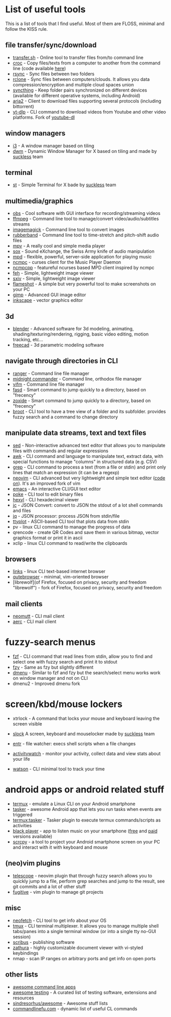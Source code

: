 # List of useful tools

This is a list of tools that I find useful. Most of them are FLOSS, minimal and follow the KISS rule.

## file transfer/sync/download
- [transfer.sh](https://transfer.sh "transfer.sh") - Online tool to transfer files from/to command line
- [croc](https://schollz.com/blog/croc6/ "croc") - Copy files/texts from a computer to another from the command line (code available [here](https://github.com/schollz/croc "croc source code on github"))
- [rsync](https://rsync.samba.org/ "rsync") - Sync files between two folders
- [rclone](https://github.com/rclone/rclone "rclone") - Sync files between computers/clouds. It allows you data compression/encryption and multiple cloud spaces union
- [syncthing](https://syncthing.net/ "syncthing") - Keep folder pairs synchronized on different devices (available for different operative systems, including Android)
- [aria2](https://github.com/aria2/aria2 "aria2") - Client to download files supporting several protocols (including bittorrent)
- [yt-dlp](https://github.com/yt-dlp/yt-dlp "yt-dlp") - CLI command to download videos from Youtube and other video platforms. Fork of [youtube-dl](https://github.com/ytdl-org/youtube-dl "youtube-dl")

## window managers
- [i3](https://github.com/i3/i3 "i3") - A window manager based on tiling
- [dwm](https://dwm.suckless.org/ "dwm") - Dynamic Window Manager for X based on tiling and made by [suckless](https://suckless.org/ "suckless") team

## terminal
- [st](https://st.suckless.org/ "st") - Simple Terminal for X bade by [suckless](https://suckless.org/ "suckless") team

## multimedia/graphics
- [obs](https://obsproject.com/ "obs") - Cool software with GUI interface for recording/streaming videos
- [ffmpeg](https://ffmpeg.org/ "ffmpeg") - Command line tool to manage/convert video/audio/subtitles streams
- [imagemagick](https://imagemagick.org/ "imagemagick") - Command line tool to convert images
- [rubberband](https://breakfastquay.com/rubberband/ "rubberband") - Command line tool to time-stretch and pitch-shift audio files
- [mpv](https://mpv.io/ "mpv") - A really cool and simple media player
- [sox](https://github.com/chirlu/sox "Sound eXchange") - Sound eXchange, the Swiss Army knife of audio manipulation
- [mpd](https://www.musicpd.org/ "Music Player Daemon") - flexible, powerful, server-side application for playing music
- [ncmpc](https://github.com/MusicPlayerDaemon/ncmpc "ncmpc") - curses client for the Music Player Daemon
- [ncmpcpp](https://github.com/ncmpcpp/ncmpcpp "ncmpcpp") - featureful ncurses based MPD client inspired by ncmpc
- [feh](https://github.com/derf/feh "feh") - Simple, lightweight image viewer
- [sxiv](https://github.com/xyb3rt/sxiv "sxiv") - Simple, lightweight image viewer
- [flameshot](https://github.com/flameshot-org/flameshot "flameshot") - A simple but very powerful tool to make screenshots on your PC
- [gimp](https://www.gimp.org/ "GNU Image Manipulation Program") - Advanced GUI image editor
- [inkscape](https://inkscape.org/ "Inkscape") - vector graphics editor

## 3d
- [blender](https://blender.org "Blender") - Advanced software for 3d modeling, animating, shading/texturing/rendering, rigging, basic video editing, motion tracking, etc...
- [freecad](https://www.freecad.org/ "FreeCAD") - 3d parametric modeling software

## navigate through directories in CLI
- [ranger](https://ranger.github.io/ "ranger") - Command line file manager
- [midnight commander](https://midnight-commander.org/ "midnight commander") - Command line, orthodox file manager
- [vifm](https://github.com/vifm/vifm "vifm") - Command line file manager
- [fasd](https://github.com/clvv/fasd "fasd") - Smart command to jump quickly to a directory, based on "frecency"
- [zoxide](https://github.com/ajeetdsouza/zoxide "zoxide") - Smart command to jump quickly to a directory, based on "frecency"
- [broot](https://github.com/Canop/broot "broot") - CLI tool to have a tree view of a folder and its subfolder. provides fuzzy search and a command to change directory

## manipulate data streams, text and text files
- [sed](https://www.gnu.org/software/sed/ "sed") - Non-interactive advanced text editor that allows you to manipulate files with commands and regular expressions
- [awk](http://awklang.org/ "awk") - CLI command and language to manipulate text, extract data, with special functions to manage "columns" in structured data (e.g. CSV)
- [grep](https://www.gnu.org/software/grep/ "grep") - CLI command to process a text (from a file or stdin) and print only lines that match an expression (it can be a regexp)
- [neovim](https://neovim.io/ "neovim") - CLI advanced but very lightweight and simple text editor ([code on](https://github.com/neovim/neovim "neovim on github")). It's an improved fork of vim
- [emacs](https://www.gnu.org/software/emacs/ "emacs") - An interactive CLI/GUI text editor
- [poke](https://www.gnu.org/software/poke/ "GNU Poke") - CLI tool to edit binary files
- [hexyl](https://github.com/sharkdp/hexyl "hexyl") - CLI hexadecimal viewer
- [jc](https://github.com/kellyjonbrazil/jc "jc") - JSON Convert: convert to JSON the stdout of a lot shell commands and files
- [jq](https://github.com/stedolan/jq "jq") - JSON processor: process JSON from stdin/file
- [ttyplot](https://github.com/tenox7/ttyplot "ttyplot") - ASCII-based CLI tool that plots data from stdin
- pv - linux CLI command to manage the progress of data
- qrencode - create QR Codes and save them in various bitmap, vector graphics format or print it in ascii
- xclip - linux CLI command to read/write the clipboards

## browsers
- [links](http://links.twibright.com/ "links") - linux CLI text-based internet browser
- [qutebrowser](https://qutebrowser.org/ "qutebrowser") - minimal, vim-oriented browser
- [librewolf](of Firefox, focused on privacy, security and freedom "librewolf") - fork of Firefox, focused on privacy, security and freedom

## mail clients
- [neomutt](https://github.com/neomutt/neomutt "neomutt") - CLI mail client
- [aerc](https://aerc-mail.org/ "aerc") - CLI mail client

# fuzzy-search menus
- [fzf](https://github.com/junegunn/fzf "fzf") - CLI command that read lines from stdin, allow you to find and select one with fuzzy search and print it to stdout
- [fzy](https://github.com/jhawthorn/fzy "fzy") - Same as fzy but slightly different
- [dmenu](https://wiki.archlinux.org/title/Dmenu "dmenu") - Similar to fzf and fzy but the search/select menu works work on window manager and not on CLI
- dmenu2 - Improved dmenu fork

# screen/kbd/mouse lockers
- xtrlock - A command that locks your mouse and keyboard leaving the screen visible
- [slock](https://tools.suckless.org/slock/ "slock") A screen, keyboard and mouselocker made by [suckless](https://suckless.org/ "suckless") team

- [entr](https://github.com/eradman/entr "entr") - file watcher: execs shell scripts when a file changes
- [activitywatch](https://github.com/ActivityWatch/activitywatch "activitywatch") - monitor your activity, collect data and view stats about your life
- [watson](https://github.com/TailorDev/Watson "watson") - CLI minimal tool to track your time

# android apps or android related stuff
- [termux](https://github.com/termux/termux-app "termux") - emulate a Linux CLI on your Android smartphone
- [tasker](https://tasker.joaoapps.com/ "Tasker") - awesome Android app that lets you run tasks when events are triggered
- [termux:tasker](https://github.com/termux/termux-tasker "Termux:Tasker") - Tasker plugin to execute termux commands/scripts as activities
- [black player](https://play.google.com/store/apps/details?id=com.musicplayer.blackplayerfree "Black Player Free") - app to listen music on your smartphone ([free](https://play.google.com/store/apps/details?id=com.musicplayer.blackplayerfree "Black Player Free") and [paid](https://play.google.com/store/apps/details?id=com.kodarkooperativet.blackplayerex "Black Player EX") versions available)
- [scrcpy](https://github.com/Genymobile/scrcpy "Screen Copy") - a tool to project your Android smartphone screen on your PC  and interact with it with keyboard and mouse

## (neo)vim plugins
- [telescope](https://github.com/nvim-telescope/telescope.nvim "neovim telescope") - neovim plugin that through fuzzy search allows you to quickly jump to a file, perform grep searches and jump to the result, see git commits and a lot of other stuff
- [fugitive](https://github.com/tpope/vim-fugitive) - vim plugin to manage git projects

## misc
- [neofetch](https://github.com/dylanaraps/neofetch "neofetch") - CLI tool to get info about your OS
- [tmux](https://github.com/tmux/tmux "tmux") - CLI terminal multiplexer. It allows you to manage multiple shell tabs/panes into a single terminal window (or into a single tty no-GUI session)
- [scribus](https://www.scribus.net/ "scribus") - publishing software
- [zathura](https://github.com/pwmt/zathura "zathura") - highly customizable document viewer with vi-styled keybindings
- nmap - scan IP ranges on arbitrary ports and get info on open ports

## other lists
- [awesome command line apps](https://git.herrbischoff.com/awesome-command-line-apps/about/ "awesome command-line apps")
- [awesome testing](https://github.com/TheJambo/awesome-testing "awesome testing") - A curated list of testing software, extensions and resources
- [sindresorhus/awesome](https://github.com/sindresorhus/awesome#gaming "sindresorhus/awesome") - Awesome stuff lists
- [commandlinefu.com](https://www.commandlinefu.com/ "commandilnefu.com") - dynamic list of useful CL commands
